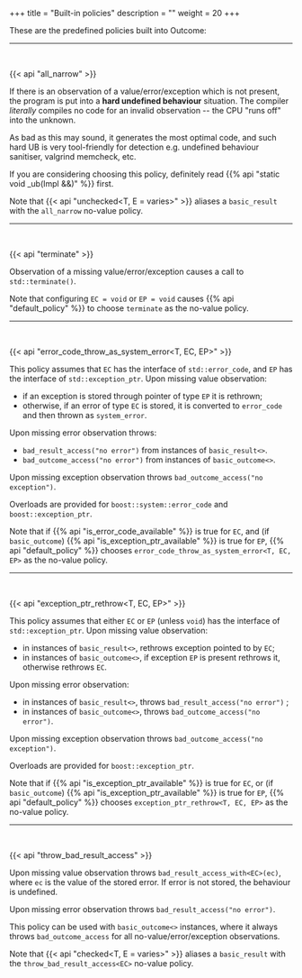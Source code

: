 +++
title = "Built-in policies"
description = ""
weight = 20
+++

These are the predefined policies built into Outcome:

<hr style="border-color: black;">

&nbsp;

{{< api "all_narrow" >}}

If there is an observation of a value/error/exception which is not present,
the program is put into a **hard undefined behaviour** situation. The
compiler *literally* compiles no code for an invalid observation -- the
CPU "runs off" into the unknown.

As bad as this may sound, it generates the most optimal code, and such
hard UB is very tool-friendly for detection e.g. undefined behaviour
sanitiser, valgrind memcheck, etc.

If you are considering choosing this policy, definitely read
{{% api "static void _ub(Impl &&)" %}} first.

Note that {{< api "unchecked<T, E = varies>" >}} aliases a `basic_result`
with the `all_narrow` no-value policy.

<hr style="border-color: black;">

&nbsp;

{{< api "terminate" >}}

Observation of a missing value/error/exception causes a call to
`std::terminate()`.

Note that configuring `EC = void` or `EP = void` causes
{{% api "default_policy" %}} to choose `terminate` as the no-value policy.

<hr style="border-color: black;">

&nbsp;

{{< api "error_code_throw_as_system_error<T, EC, EP>" >}}

This policy assumes that `EC` has the interface of `std::error_code`,
and `EP` has the interface of `std::exception_ptr`. Upon missing value
observation:

* if an exception is stored through pointer of type `EP` it is rethrown;
* otherwise, if an error of type `EC` is stored, it is converted to `error_code`
  and then thrown as `system_error`.

Upon missing error observation throws:

* `bad_result_access("no error")` from instances of `basic_result<>`.
* `bad_outcome_access("no error")` from instances of `basic_outcome<>`.

Upon missing exception observation throws `bad_outcome_access("no exception")`.

Overloads are provided for `boost::system::error_code` and `boost::exception_ptr`.

Note that if {{% api "is_error_code_available<T>" %}} is true for `EC`,
and (if `basic_outcome`) {{% api "is_exception_ptr_available<T>" %}}
is true for `EP`, {{% api "default_policy" %}} chooses
`error_code_throw_as_system_error<T, EC, EP>` as the no-value policy.

<hr style="border-color: black;">

&nbsp;

{{< api "exception_ptr_rethrow<T, EC, EP>" >}}

This policy assumes that either `EC` or `EP` (unless `void`) has the interface of `std::exception_ptr`. Upon missing value observation:

* in instances of `basic_result<>`, rethrows exception pointed to by `EC`;
* in instances of `basic_outcome<>`, if exception `EP` is present rethrows it,
  otherwise rethrows `EC`.

Upon missing error observation:

* in instances of `basic_result<>`, throws  `bad_result_access("no error")` ;
* in instances of `basic_outcome<>`, throws  `bad_outcome_access("no error")`.

Upon missing exception observation throws `bad_outcome_access("no exception")`.

Overloads are provided for `boost::exception_ptr`.

Note that if {{% api "is_exception_ptr_available<T>" %}} is true for `EC`,
or (if `basic_outcome`) {{% api "is_exception_ptr_available<T>" %}}
is true for `EP`, {{% api "default_policy" %}} chooses
`exception_ptr_rethrow<T, EC, EP>` as the no-value policy.

<hr style="border-color: black;">

&nbsp;

{{< api "throw_bad_result_access<EC>" >}}

Upon missing value observation throws `bad_result_access_with<EC>(ec)`,
where `ec` is the value of the stored error. If error is not stored,
the behaviour is undefined.

Upon missing error observation throws `bad_result_access("no error")`.

This policy can be used with `basic_outcome<>` instances, where it always
throws `bad_outcome_access` for all no-value/error/exception observations.

Note that {{< api "checked<T, E = varies>" >}} aliases a `basic_result`
with the `throw_bad_result_access<EC>` no-value policy.
